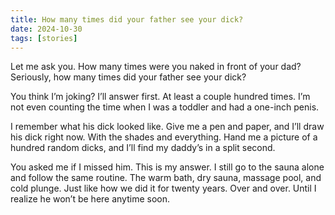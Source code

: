 ```yaml
---
title: How many times did your father see your dick?
date: 2024-10-30
tags: [stories]
---
```


Let me ask you. How many times were you naked in front of your dad? Seriously, how many times did your father see your dick?

You think I’m joking? I’ll answer first. At least a couple hundred times. I’m not even counting the time when I was a toddler and had a one-inch penis.

I remember what his dick looked like. Give me a pen and paper, and I’ll draw his dick right now. With the shades and everything. Hand me a picture of a hundred random dicks, and I’ll find my daddy’s in a split second.

You asked me if I missed him. This is my answer. I still go to the sauna alone and follow the same routine. The warm bath, dry sauna, massage pool, and cold plunge. Just like how we did it for twenty years. Over and over. Until I realize he won’t be here anytime soon.